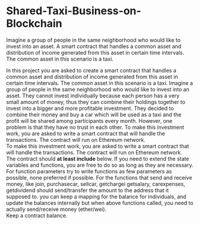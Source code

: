 # Shared-Taxi-Business-on-Blockchain
Imagine a group of people in the same neighborhood who would like to invest into an asset. A smart contract that handles a common asset and distribution of income generated from this asset in certain time intervals. The common asset in this scenario is a taxi. 

In this project you are asked to create a smart contract that handles a common asset and distribution of income
generated from this asset in certain time intervals. The common asset in this scenario is a taxi.
Imagine a group of people in the same neighborhood who would like to invest into an asset. They cannot invest
individually because each person has a very small amount of money, thus they can combine their holdings together
to invest into a bigger and more profitable investment.
They decided to combine their money and buy a car which will be used as a taxi and the profit will be shared
among participants every month. However, one problem is that they have no trust in each other.
To make this investment work, you are asked to write a smart contract that will handle the transactions. The
contract will run on Ethereum network.
<br>
To make this investment work, you are asked to write a smart contract that will handle the transactions. The
contract will run on Ethereum network.
<br>
The contract should **at least include** below. If you need to extend the state variables and functions, you are free to
do so as long as they are necessary. For function parameters try to write functions as few parameters as possible,
none preferred if possible.
For the functions that send and receive money, like join, purchasecar, sellcar, getchargei getsalary, carexpenses,
getdividend should send/transfer the amount to the address that it supposed to. you can keep a mapping for the
balance for individuals, and update the balances internally but when above functions called, you need to actually
send/receive money (ether/wei).
<br>
Keep a contract balance. 


